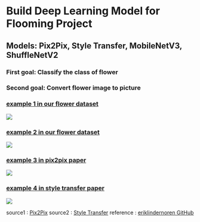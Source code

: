 # Build Deep Learning Model for Flooming Project
## Models: Pix2Pix, Style Transfer, MobileNetV3, ShuffleNetV2
  
### First goal: Classify the class of flower
### Second goal: Convert flower image to picture

### [example 1 in our flower dataset](https://github.com/project-flooming/Flooming-DeepLearning/blob/main/figure/figure4.JPG)
<img src = "https://github.com/project-flooming/Floming-deeplearning/blob/main/figure/figure4.JPG?raw=true">

### [example 2 in our flower dataset](https://github.com/project-flooming/Flooming-DeepLearning/blob/main/figure/figure5.JPG)
<img src = "https://github.com/project-flooming/Floming-deeplearning/blob/main/figure/figure5.JPG?raw=true">

### [example 3 in pix2pix paper](https://github.com/project-flooming/Flooming-DeepLearning/blob/main/figure/figure1.JPG)  
<img src = "https://github.com/project-flooming/Floming-deeplearning/blob/main/figure/figure1.JPG?raw=true">

### [example 4 in style transfer paper](https://github.com/project-flooming/Flooming-DeepLearning/blob/main/figure/figure2.JPG)
<img src = "https://github.com/project-flooming/Floming-deeplearning/blob/main/figure/figure2.JPG?raw=true">



source1 : [Pix2Pix](https://arxiv.org/abs/1611.07004)
source2 : [Style Transfer](https://arxiv.org/abs/1508.06576)
reference : [eriklindernoren GitHub](https://github.com/eriklindernoren/Fast-Neural-Style-Transfer)